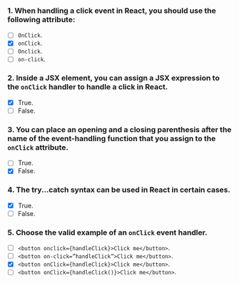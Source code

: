 ### 1. When handling a click event in React, you should use the following attribute:

- [ ] `OnClick`.
- [x] `onClick`.
- [ ] `Onclick`.
- [ ] `on-click`.

### 2. Inside a JSX element, you can assign a JSX expression to the `onClick` handler to handle a click in React.

- [x] True.
- [ ] False.

### 3. You can place an opening and a closing parenthesis after the name of the event-handling function that you assign to the `onClick` attribute.

- [ ] True.
- [x] False.

### 4. The try...catch syntax can be used in React in certain cases.

- [x] True.
- [ ] False.

### 5. Choose the valid example of an `onClick` event handler.

- [ ] `<button onclick={handleClick}>Click me</button>`.
- [ ] `<button on-click=”handleClick”>Click me</button>`.
- [x] `<button onClick={handleClick}>Click me</button>`.
- [ ] `<button onClick={handleClick()}>Click me</button>`.
